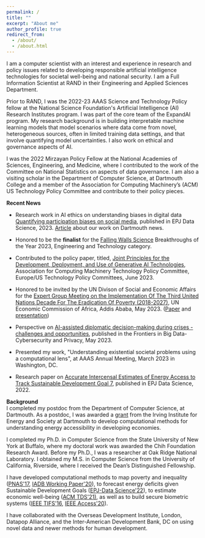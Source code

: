 ```yaml
---
permalink: /
title: ""
excerpt: "About me"
author_profile: true
redirect_from: 
  - /about/
  - /about.html
---
```

I am a computer scientist with an interest and experience in research and policy issues related to developing responsible artificial intelligence technologies for societal well-being and national security. I am a Full Information Scientist at RAND in their Engineering and Applied Sciences Department. 

Prior to RAND, I was the 2022-23 AAAS Science and Technology Policy fellow at the National Science Foundation's Artificial Intelligence (AI) Research Institutes program. I was part of the core team of the ExpandAI program. My research background is in building interpretable machine learning models that model scenarios where data come from novel, heterogeneous sources, often in limited training data settings, and that involve quantifying model uncertainties. I also work on ethical and governance aspects of AI. 

I was the 2022 Mirzayan Policy Fellow at the National Academies of Sciences, Engineering, and Medicine, where I contributed to the work of the Committee on National Statistics on aspects of data governance. I am also a visiting scholar in the Department of Computer Science, at Dartmouth College and a member of the Association for Computing Machinery’s (ACM) US Technology Policy Committee and contribute to their policy pieces.

<b> Recent News</b>
* Research work in AI ethics on understanding biases in digital data <a href="https://epjdatascience.springeropen.com/articles/10.1140/epjds/s13688-023-00405-6">Quantifying participation biases on social media</a>, published in EPJ Data Science, 2023. <a href="https://home.dartmouth.edu/news/2023/09/defining-participation-bias-social-media">Article</a> about our work on Dartmouth news.

* Honored to be the <b>finalist</b> for the <a href="https://falling-walls.com/science-summit/finalists/">Falling Walls Science</a> Breakthroughs of the Year 2023, Engineering and Technology category.

* Contributed to the policy paper, titled, <a href="https://www.acm.org/binaries/content/assets/public-policy/ustpc-approved-generative-ai-principles">Joint Principles for the Development, Deployment, and Use of Generative AI Technologies</a>, Association for Computing Machinery Technology Policy Committee, Europe/US Technology Policy Committees, June 2023.

* Honored to be invited by the UN Divison of Social and Economic Affairs for the <a href="https://social.desa.un.org/events/egm-third-un-decade-eradication-poverty">Expert Group Meeting on the Implementation Of The Third United Nations Decade For The Eradication Of Poverty (2018-2027)</a>, UN Economic Commission of Africa, Addis Ababa, May 2023. (<a href="https://social.desa.un.org/sites/default/files/inline-files/POKHRIYAL_Paper.rev_.pdf">Paper</a> and <a href="https://social.desa.un.org/sites/default/files/inline-files/Neeti%20Pokhriyal_PPT.rev_.pdf">presentation</a>)

* Perspective on <a href="https://www.frontiersin.org/articles/10.3389/fdata.2023.1183313/full">AI-assisted diplomatic decision-making during crises - challenges and opportunities</a>, published in the Frontiers in Big Data-Cybersecurity and Privacy, May 2023.

* Presented my work, "Understanding existential societal problems using a computational lens", at AAAS Annual Meeting, March 2023 in Washington, DC.

* Research paper on <a href="https://epjdatascience.springeropen.com/articles/10.1140/epjds/s13688-022-00371-5">Accurate Intercensal Estimates of Energy Access to Track Sustainable Development Goal 7</a>, published in EPJ Data Science, 2022. 

<b>Background</b>  
I completed my postdoc from the Department of Computer Science, at Dartmouth. As a postdoc, I was awarded a <a href="https://irving.dartmouth.edu/research/funding-faculty-and-researchers/funded-projects/mapping-country-wide-energy-access-majority">grant</a> from the Irving Institute for Energy and Society at Dartmouth to develop computational methods for understanding energy accessibility in developing economies. 

I completed my Ph.D. in Computer Science from the State University of New York at Buffalo, where my doctoral work was awarded the Chih Foundation Research Award. Before my Ph.D., I was a researcher at Oak Ridge National Laboratory. I obtained my M.S. in Computer Science from the University of California, Riverside, where I received the Dean’s Distinguished Fellowship. 

I have developed computational methods to map poverty and inequality (<a href="https://www.pnas.org/content/114/46/E9783">PNAS'17</a>, <a href="https://publications.iadb.org/en/estimating-and-forecasting-income-poverty-and-inequality-in-haiti-using-satellite-imagery-and-mobile-phone-data">IADB Working Paper'20</a>), to forecast energy deficits given Sustainable Development Goals (<a href="https://epjdatascience.springeropen.com/articles/10.1140/epjds/s13688-022-00371-5">EPJ-Data Science'22</a>), to estimate economic well-being (<a href="https://dl.acm.org/doi/10.1145/3498332">ACM TDS'21)</a>, as well as to build secure biometric systems (<a href="assets/docs/ieee_tifs.pdf">IEEE TIFS'16</a>, <a href="https://ieeexplore.ieee.org/document/9157880">IEEE Access'20</a>). 

I have collaborated with the Overseas Development Institute, London, Datapop Alliance, and the Inter-American Development Bank, DC on using novel data and newer methods for human development.

